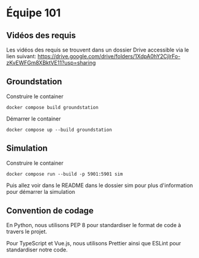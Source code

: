 # Équipe 101

## Vidéos des requis
Les vidéos des requis se trouvent dans un dossier Drive accessible via le lien suivant:
https://drive.google.com/drive/folders/1XdpA0hY2CjlrFo-zKvEWFGm8XBktVE11?usp=sharing

## Groundstation

Construire le container

```
docker compose build groundstation
```

Démarrer le container

```
docker compose up --build groundstation
```

## Simulation
Construire le container
```
docker compose run --build -p 5901:5901 sim
```

Puis allez voir dans le README dans le dossier sim pour plus d'information pour démarrer la simulation 

## Convention de codage
En Python, nous utilisons PEP 8 pour standardiser le format de code à travers le projet. 

Pour TypeScript et Vue.js, nous utilisons Prettier ainsi que ESLint pour standardiser notre code.